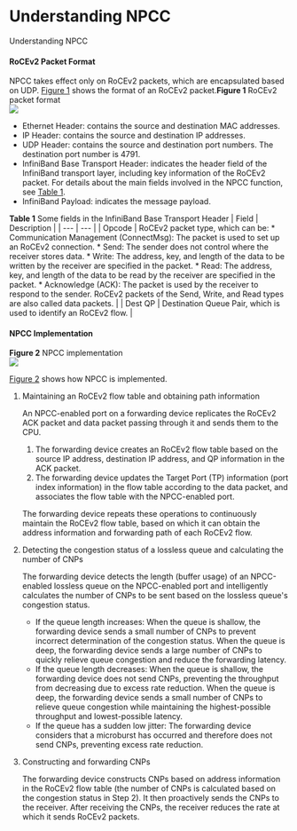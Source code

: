 Understanding NPCC
==================

Understanding NPCC

#### RoCEv2 Packet Format

NPCC takes effect only on RoCEv2 packets, which are encapsulated based on UDP. [Figure 1](#EN-US_CONCEPT_0000001512680458__fig4958336487) shows the format of an RoCEv2 packet.**Figure 1** RoCEv2 packet format  
![](figure/en-us_image_0000001563759965.png)

* Ethernet Header: contains the source and destination MAC addresses.
* IP Header: contains the source and destination IP addresses.
* UDP Header: contains the source and destination port numbers. The destination port number is 4791.
* InfiniBand Base Transport Header: indicates the header field of the InfiniBand transport layer, including key information of the RoCEv2 packet. For details about the main fields involved in the NPCC function, see [Table 1](#EN-US_CONCEPT_0000001512680458__table45490246526).
* InfiniBand Payload: indicates the message payload.

**Table 1** Some fields in the InfiniBand Base Transport Header
| Field | Description |
| --- | --- |
| Opcode | RoCEv2 packet type, which can be:  * Communication Management (ConnectMsg): The packet is used to set up an RoCEv2 connection. * Send: The sender does not control where the receiver stores data. * Write: The address, key, and length of the data to be written by the receiver are specified in the packet. * Read: The address, key, and length of the data to be read by the receiver are specified in the packet. * Acknowledge (ACK): The packet is used by the receiver to respond to the sender.  RoCEv2 packets of the Send, Write, and Read types are also called data packets. |
| Dest QP | Destination Queue Pair, which is used to identify an RoCEv2 flow. |




#### NPCC Implementation

**Figure 2** NPCC implementation  
![](figure/en-us_image_0000001563879617.png)

[Figure 2](#EN-US_CONCEPT_0000001512680458__fig0810227163617) shows how NPCC is implemented.

1. Maintaining an RoCEv2 flow table and obtaining path information
   
   An NPCC-enabled port on a forwarding device replicates the RoCEv2 ACK packet and data packet passing through it and sends them to the CPU.
   
   1. The forwarding device creates an RoCEv2 flow table based on the source IP address, destination IP address, and QP information in the ACK packet.
   2. The forwarding device updates the Target Port (TP) information (port index information) in the flow table according to the data packet, and associates the flow table with the NPCC-enabled port.
   
   The forwarding device repeats these operations to continuously maintain the RoCEv2 flow table, based on which it can obtain the address information and forwarding path of each RoCEv2 flow.
2. Detecting the congestion status of a lossless queue and calculating the number of CNPs
   
   The forwarding device detects the length (buffer usage) of an NPCC-enabled lossless queue on the NPCC-enabled port and intelligently calculates the number of CNPs to be sent based on the lossless queue's congestion status.
   
   * If the queue length increases: When the queue is shallow, the forwarding device sends a small number of CNPs to prevent incorrect determination of the congestion status. When the queue is deep, the forwarding device sends a large number of CNPs to quickly relieve queue congestion and reduce the forwarding latency.
   * If the queue length decreases: When the queue is shallow, the forwarding device does not send CNPs, preventing the throughput from decreasing due to excess rate reduction. When the queue is deep, the forwarding device sends a small number of CNPs to relieve queue congestion while maintaining the highest-possible throughput and lowest-possible latency.
   * If the queue has a sudden low jitter: The forwarding device considers that a microburst has occurred and therefore does not send CNPs, preventing excess rate reduction.
3. Constructing and forwarding CNPs
   
   The forwarding device constructs CNPs based on address information in the RoCEv2 flow table (the number of CNPs is calculated based on the congestion status in Step 2). It then proactively sends the CNPs to the receiver. After receiving the CNPs, the receiver reduces the rate at which it sends RoCEv2 packets.
